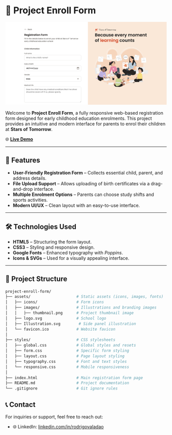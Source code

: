 # 📄 Project Enroll Form

![Project Thumbnail](assets/images/thumbnail.png)

Welcome to **Project Enroll Form**, a fully responsive web-based registration form designed for early childhood education enrolments. This project provides an intuitive and modern interface for parents to enrol their children at **Stars of Tomorrow**.

🌐 **[Live Demo](https://rodrigovaladao.github.io/project-enroll-form/)**

---

## 🚀 Features

- **User-Friendly Registration Form** – Collects essential child, parent, and address details.
- **File Upload Support** – Allows uploading of birth certificates via a drag-and-drop interface.
- **Multiple Enrolment Options** – Parents can choose study shifts and sports activities.
- **Modern UI/UX** – Clean layout with an easy-to-use interface.

---

## 🛠 Technologies Used

- **HTML5** – Structuring the form layout.
- **CSS3** – Styling and responsive design.
- **Google Fonts** – Enhanced typography with _Poppins_.
- **Icons & SVGs** – Used for a visually appealing interface.

---

## 📂 Project Structure

```bash
project-enroll-form/
├── assets/                    # Static assets (icons, images, fonts)
│   ├── icons/                 # Form icons
│   ├── images/                # Illustrations and branding images
│   │   ├── thumbnail.png      # Project thumbnail image
│   ├── logo.svg               # School logo
│   ├── Illustration.svg        # Side panel illustration
│   └── favicon.ico            # Website favicon
│
├── styles/                    # CSS stylesheets
│   ├── global.css             # Global styles and resets
│   ├── form.css               # Specific form styling
│   ├── layout.css             # Page layout styling
│   ├── typography.css         # Font and text styles
│   └── responsive.css         # Mobile responsiveness
│
├── index.html                 # Main registration form page
├── README.md                  # Project documentation
└── .gitignore                 # Git ignore rules
```

## 📞 Contact

For inquiries or support, feel free to reach out:

- 🌐 LinkedIn: [linkedin.com/in/rodrigovaladao](https://www.linkedin.com/in/rodrigovaladao)
